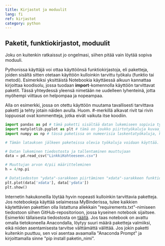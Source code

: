 ```yaml
---
title: Kirjastot ja moduulit
lang: fi
ref: kirjastot
category: python
---
```


## Paketit, funktiokirjastot, moduulit

Joku on kuitenkin ratkaissut jo ongelmasi, siihen pitää vain löytää sopiva moduuli.

Pythonissa käyttäjä voi ottaa käyttöönsä funktiokirjastoja, eli paketteja, joiden sisältä sitten otetaan käyttöön kulloinkin tarvittu työkalu (funktio tai metodi). Esimerkiksi yksittäistä Notebookia käyttäessä
alkuun kannattaa kirjoittaa koodisolu, jossa tuodaan **import**-komennolla käyttöön tarvittavat paketit. Tässä yhteydessä yleensä nimetään ne uudelleen lyhenteinä, jotta myöhempi viittaus on helpompaa ja nopeampaa.

Alla on esimerkki, jossa on otettu käyttöön muutama tavallisesti tarvittava paketti ja tehty jotain näiden avulla. Huom. #-merkillä alkavat rivit tai rivin loppuosat ovat kommentteja, jotka eivät vaikuta itse koodiin.

````python
import pandas as pd # tämä paketti sisältää datan lukemiseen sopivia työkaluja
import matplotlib.pyplot as plt # tämä on joukko piirtotyökaluja kuvaajien tekemiseen
import numpy as np # tässä paketissa on numeerisia laskentatyökaluja, kuten piin arvo

# Tämän latauksen jälkeen paketeissa olevia työkaluja voidaan käyttää.

# Datan lukeminen tiedostosta ja tallentaminen muuttujaan
data = pd.read_csv("LinkkiKohteeseen.csv")

# Muuttujan arvon 4/pii määritteleminen
h = 4/np.pi

# Datatiedoston "ydata"-sarakkeen piirtäminen "xdata"-sarakkeen funktiona
plt.plot(data['xdata'], data['ydata'])
plt.show()
````

Internetin hakukoneilla löytää hyvin nopeasti kulloinkin tarvittavia paketteja.
Jos notebookeja käyttää selaimessa MyBinderissa, tulee kaikkien käytettävien pakettien olla listattuna allekkain "requirements.txt"-nimiseen tiedostoon siihen GitHub-repositorioon, jossa kyseinen notebook sijaitsee. Esimerkki tällaisesta tiedostosta on [täällä](https://github.com/cms-opendata-education/cms-jupyter-materials-finnish/blob/master/requirements.txt).
Jos taas notebook on avattu omalla tietokoneella Anacondalla, löytyy suuri määrä paketteja valmiiksi, eikä niiden asentamisesta tarvitse välttämättä välittää.
Jos jokin paketti kuitenkin puuttuu, sen voi asentaa avaamalla "Anaconda Prompt" ja kirjoittamalla sinne "pip install paketin_nimi".
